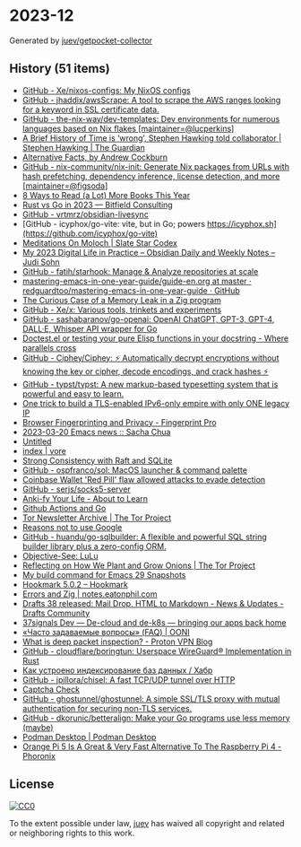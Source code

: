 # 2023-12

Generated by [juev/getpocket-collector](https://github.com/juev/getpocket-collector)

## History (51 items)

- [GitHub - Xe/nixos-configs: My NixOS configs](https://github.com/Xe/nixos-configs)
- [GitHub - jhaddix/awsScrape: A tool to scrape the AWS ranges looking for a keyword in SSL certificate data.](https://github.com/jhaddix/awsScrape)
- [GitHub - the-nix-way/dev-templates: Dev environments for numerous languages based on Nix flakes [maintainer=@lucperkins]](https://github.com/the-nix-way/dev-templates)
- [A Brief History of Time is ‘wrong’, Stephen Hawking told collaborator | Stephen Hawking | The Guardian](https://www.theguardian.com/science/2023/mar/19/stephen-hawking-told-me-ive-changed-my-mind-my-book-is-wrong)
- [Alternative Facts, by Andrew Cockburn](https://harpers.org/archive/2023/03/alternative-facts-how-the-media-failed-julian-assange/)
- [GitHub - nix-community/nix-init: Generate Nix packages from URLs with hash prefetching, dependency inference, license detection, and more [maintainer=@figsoda]](https://github.com/nix-community/nix-init)
- [8 Ways to Read (a Lot) More Books This Year](https://hbr.org/2017/02/8-ways-to-read-a-lot-more-books-this-year)
- [Rust vs Go in 2023 — Bitfield Consulting](https://bitfieldconsulting.com/golang/rust-vs-go)
- [GitHub - vrtmrz/obsidian-livesync](https://github.com/vrtmrz/obsidian-livesync)
- [GitHub - icyphox/go-vite: vite, but in Go; powers https://icyphox.sh](https://github.com/icyphox/go-vite)
- [Meditations On Moloch | Slate Star Codex](https://slatestarcodex.com/2014/07/30/meditations-on-moloch/)
- [My 2023 Digital Life in Practice – Obsidian Daily and Weekly Notes – Judi Sohn](https://judisohn.com/2023/03/19/my-2023-digital-life-in-practice-obsidian-daily-and-weekly-notes/)
- [GitHub - fatih/starhook: Manage & Analyze repositories at scale](https://github.com/fatih/starhook)
- [mastering-emacs-in-one-year-guide/guide-en.org at master · redguardtoo/mastering-emacs-in-one-year-guide · GitHub](https://github.com/redguardtoo/mastering-emacs-in-one-year-guide/blob/master/guide-en.org)
- [The Curious Case of a Memory Leak in a Zig program](https://iamkroot.github.io/blog/zig-memleak)
- [GitHub - Xe/x: Various tools, trinkets and experiments](https://github.com/Xe/x)
- [GitHub - sashabaranov/go-openai: OpenAI ChatGPT, GPT-3, GPT-4, DALL·E, Whisper API wrapper for Go](https://github.com/sashabaranov/go-openai)
- [Doctest.el or testing your pure Elisp functions in your docstring - Where parallels cross](https://ag91.github.io/blog/2023/03/20/doctestel-or-testing-your-pure-elisp-functions-in-your-docstring/)
- [GitHub - Ciphey/Ciphey: ⚡ Automatically decrypt encryptions without knowing the key or cipher, decode encodings, and crack hashes ⚡](https://github.com/Ciphey/Ciphey)
- [GitHub - typst/typst: A new markup-based typesetting system that is powerful and easy to learn.](https://github.com/typst/typst)
- [One trick to build a TLS-enabled IPv6-only empire with only ONE legacy IP](https://ryan.lahfa.xyz/en/one-trick-to-build-a-tls-enabled-ipv6-only-empire-with-only-one-legacy-ip.html)
- [Browser Fingerprinting and Privacy - Fingerprint Pro](https://fingerprint.com/blog/browser-fingerprinting-privacy/)
- [2023-03-20 Emacs news :: Sacha Chua](https://sachachua.com/blog/2023/03/2023-03-20-emacs-news/)
- [Untitled](https://andrew-quinn.me/fzf)
- [index | vore](https://vore.website)
- [Strong Consistency with Raft and SQLite](https://blog.sqlitecloud.io/strong-consistency-with-raft-and-sqlite)
- [GitHub - ospfranco/sol: MacOS launcher & command palette](https://github.com/ospfranco/sol)
- [Coinbase Wallet 'Red Pill' flaw allowed attacks to evade detection](https://www.bleepingcomputer.com/news/security/coinbase-wallet-red-pill-flaw-allowed-attacks-to-evade-detection/)
- [GitHub - serjs/socks5-server](https://github.com/serjs/socks5-server)
- [Anki-fy Your Life - About to Learn](https://abouttolearn.substack.com/p/anki-fy-your-life)
- [Github Actions and Go](https://olegk.dev/github-actions-and-go)
- [Tor Newsletter Archive | The Tor Project](https://newsletter.torproject.org)
- [Reasons not to use Google](https://stallman.org/google.html)
- [GitHub - huandu/go-sqlbuilder: A flexible and powerful SQL string builder library plus a zero-config ORM.](https://github.com/huandu/go-sqlbuilder)
- [Objective-See: LuLu](https://objective-see.org/products/lulu.html)
- [Reflecting on How We Plant and Grow Onions | The Tor Project](https://blog.torproject.org/how-we-plant-and-grow-new-onions/)
- [My build command for Emacs 29 Snapshots](https://corwin.bru.st/2023-03-21-my-build-command-for-emacs-29-snapshots/)
- [Hookmark 5.0.2 – Hookmark](https://hookproductivity.com/release-notes/hookmark-5-0-2)
- [Errors and Zig | notes.eatonphil.com](https://notes.eatonphil.com/errors-and-zig.html)
- [Drafts 38 released: Mail Drop, HTML to Markdown - News & Updates - Drafts Community](https://forums.getdrafts.com/t/drafts-38-released-mail-drop-html-to-markdown/14101)
- [37signals Dev — De-cloud and de-k8s — bringing our apps back home](https://dev.37signals.com/bringing-our-apps-back-home/)
- [«Часто задаваемые вопросы» (FAQ) | OONI](https://ooni.org/ru/support/faq)
- [What is deep packet inspection? - Proton VPN Blog](https://protonvpn.com/blog/deep-packet-inspection/)
- [GitHub - cloudflare/boringtun: Userspace WireGuard® Implementation in Rust](https://github.com/cloudflare/boringtun)
- [Как устроено индексирование баз данных / Хабр](https://habr.com/ru/companies/ruvds/articles/724066/)
- [GitHub - jpillora/chisel: A fast TCP/UDP tunnel over HTTP](https://github.com/jpillora/chisel)
- [Captcha Check](https://www.dreamwidth.org/captcha)
- [GitHub - ghostunnel/ghostunnel: A simple SSL/TLS proxy with mutual authentication for securing non-TLS services.](https://github.com/ghostunnel/ghostunnel)
- [GitHub - dkorunic/betteralign: Make your Go programs use less memory (maybe)](https://github.com/dkorunic/betteralign)
- [Podman Desktop | Podman Desktop](https://podman-desktop.io/downloads)
- [Orange Pi 5 Is A Great & Very Fast Alternative To The Raspberry Pi 4 - Phoronix](https://www.phoronix.com/review/orange-pi-5)

## License

[![CC0](https://mirrors.creativecommons.org/presskit/buttons/88x31/svg/cc-zero.svg)](https://creativecommons.org/publicdomain/zero/1.0/)

To the extent possible under law, [juev](https://github.com/juev) has waived all copyright and related or neighboring rights to this work.
